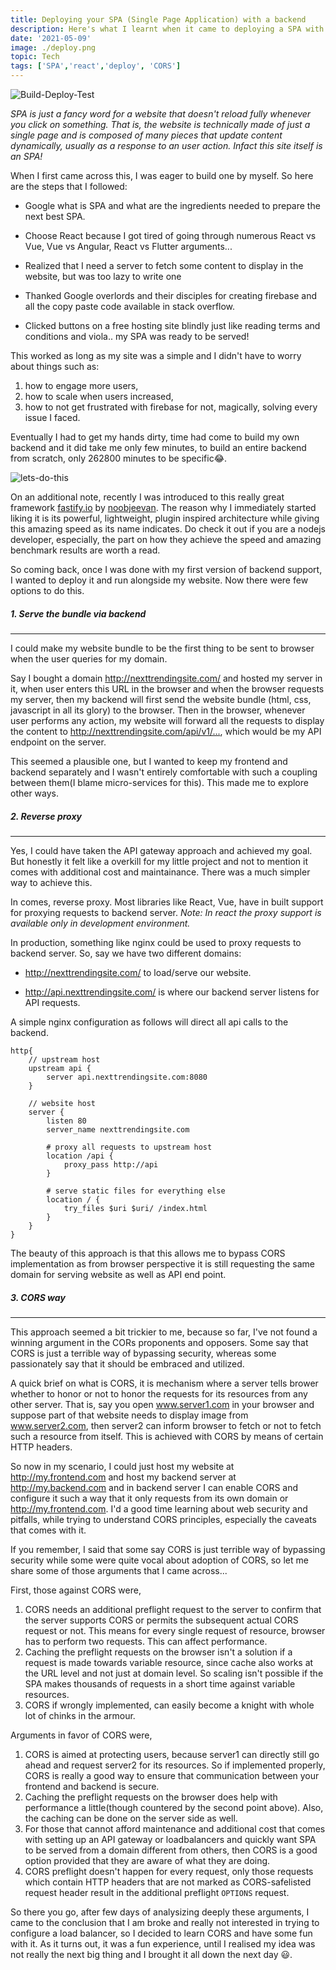 ```yaml
---
title: Deploying your SPA (Single Page Application) with a backend
description: Here's what I learnt when it came to deploying a SPA with backend
date: '2021-05-09'
image: ./deploy.png
topic: Tech
tags: ['SPA','react','deploy', 'CORS']
---
```


![Build-Deploy-Test](./cycle.svg)

_SPA is just a fancy word for a website that doesn't reload fully whenever you click on something. That is, the website is technically made of just a single page and is composed of many pieces that update content dynamically, usually as a response to an user action. Infact this site itself is an SPA!_

When I first came across this, I was eager to build one by myself. So here are the steps that I followed:

- Google what is SPA and what are the ingredients needed to prepare the next best SPA.

- Choose React because I got tired of going through numerous React vs Vue, Vue vs Angular, React vs Flutter arguments...

- Realized that I need a server to fetch some content to display in the website, but was too lazy to write one

- Thanked Google overlords and their disciples for creating firebase and all the copy paste code available in stack overflow.

- Clicked buttons on a free hosting site blindly just like reading terms and conditions and viola.. my SPA was ready to be served!

This worked as long as my site was a simple and I didn't have to worry about things such as:

1. how to engage more users,
2. how to scale when users increased,
3. how to not get frustrated with firebase for not, magically, solving every issue I faced.

Eventually I had to get my hands dirty, time had come to build my own backend and it did take me only few minutes, to build an entire backend from scratch, only 262800 minutes to be specific😂.

![lets-do-this](./letsdothis.gif)

On an additional note, recently I was introduced to this really great framework [fastify.io](https://www.fastify.io/) by [noobjeevan](https://twitter.com/noobjeevan). The reason why I immediately started liking it is its powerful, lightweight, plugin inspired architecture while giving this amazing speed as its name indicates. Do check it out if you are a nodejs developer, especially, the part on how they achieve the speed and amazing benchmark results are worth a read.

So coming back, once I was done with my first version of backend support, I wanted to deploy it and run alongside my website. Now there were few options to do this.

##### 1. Serve the bundle via backend

---

I could make my website bundle to be the first thing to be sent to browser when the user queries for my domain.

Say I bought a domain <http://nexttrendingsite.com/> and hosted my server in it, when user enters this URL in the browser and when the browser requests my server, then my backend will first send the website bundle (html, css, javascript in all its glory) to the browser. Then in the browser, whenever user performs any action, my website will forward all the requests to display the content to <http://nexttrendingsite.com/api/v1/...>, which would be my API endpoint on the server.

This seemed a plausible one, but I wanted to keep my frontend and backend separately and I wasn't entirely comfortable with such a coupling between them(I blame micro-services for this). This made me to explore other ways.

##### 2. Reverse proxy

---

Yes, I could have taken the API gateway approach and achieved my goal. But  honestly it felt like a overkill for my little project and not to mention it comes with additional cost and maintainance. There was a much simpler way to achieve this.

In comes, reverse proxy. Most libraries like React, Vue, have in built support for proxying requests to backend server. _Note: In react the proxy support is available only in development environment._

In production, something like nginx could be used to proxy requests to backend server.
So, say we have two different domains:

- <http://nexttrendingsite.com/> to load/serve our website.

- <http://api.nexttrendingsite.com/> is where our backend server listens for API requests.

A simple nginx configuration as follows will direct all api calls to the backend.

```unknown
http{
    // upstream host
    upstream api {
        server api.nexttrendingsite.com:8080
    }

    // website host
    server {
        listen 80
        server_name nexttrendingsite.com

        # proxy all requests to upstream host
        location /api {
            proxy_pass http://api
        }

        # serve static files for everything else
        location / {
            try_files $uri $uri/ /index.html
        }
    }
}
```

The beauty of this approach is that this allows me to bypass CORS implementation as from browser perspective it is still requesting the same domain for serving website as well as API end point.

##### 3. CORS way

---

This approach seemed a bit trickier to me, because so far, I've not found a winning argument in the CORs proponents and opposers. Some say that CORS is just a terrible way of bypassing security, whereas some passionately say that it should be embraced and utilized.

A quick brief on what is CORS, it is mechanism where a server tells brower whether to honor or not to honor the requests for its resources from any other server. That is, say you open www.server1.com in your browser and suppose part of that website needs to display image from www.server2.com, then server2 can inform browser to fetch or not to fetch such a resource from itself. This is achieved with CORS by means of certain HTTP headers.

So now in my scenario, I could just host my website at <http://my.frontend.com> and host my backend server at <http://my.backend.com> and in backend server I can enable CORS and configure it such a way that it only requests from its own domain or <http://my.frontend.com>. I'd a good time learning about web security and pitfalls, while trying to understand CORS principles, especially the caveats that comes with it.

If you remember, I said that some say CORS is just terrible way of bypassing security while some were quite vocal about adoption of CORS, so let me share some of those arguments that I came across...

First, those against CORS were,

1. CORS needs an additional preflight request to the server to confirm that the server supports CORS or permits the subsequent actual CORS request or not. This means for every single request of resource, browser has to perform two requests. This can affect performance.
2. Caching the preflight requests on the browser isn't a solution if a request is made towards variable resource, since cache also works at the URL level and not just at domain level. So scaling isn't possible if the SPA makes thousands of requests in a short time against variable resources.
3. CORS if wrongly implemented, can easily become a knight with whole lot of chinks in the armour.

Arguments in favor of CORS were,

1. CORS is aimed at protecting users, because server1 can directly still go ahead and request server2 for its resources. So if implemented properly, CORS is really a good way to ensure that communication between your frontend and backend is secure.
2. Caching the preflight requests on the browser does help with performance a little(though countered by the second point above). Also, the caching can be done on the server side as well.
3. For those that cannot afford maintenance and additional cost that comes with setting up an API gateway or loadbalancers and quickly want SPA to be served from a domain different from others, then CORS is a good option provided that they are aware of what they are doing.
4. CORS preflight doesn't happen for every request, only those requests which contain HTTP headers that are not marked as CORS-safelisted request header result in the additional preflight `OPTIONS` request.

So there you go, after few days of analysizing deeply these arguments, I came to the conclusion that I am broke and really not interested in trying to configure a load balancer, so I decided to learn CORS and have some fun with it. As it turns out, it was a fun experience, until I realised my idea was not really the next big thing and I brought it all down the next day 😃.
